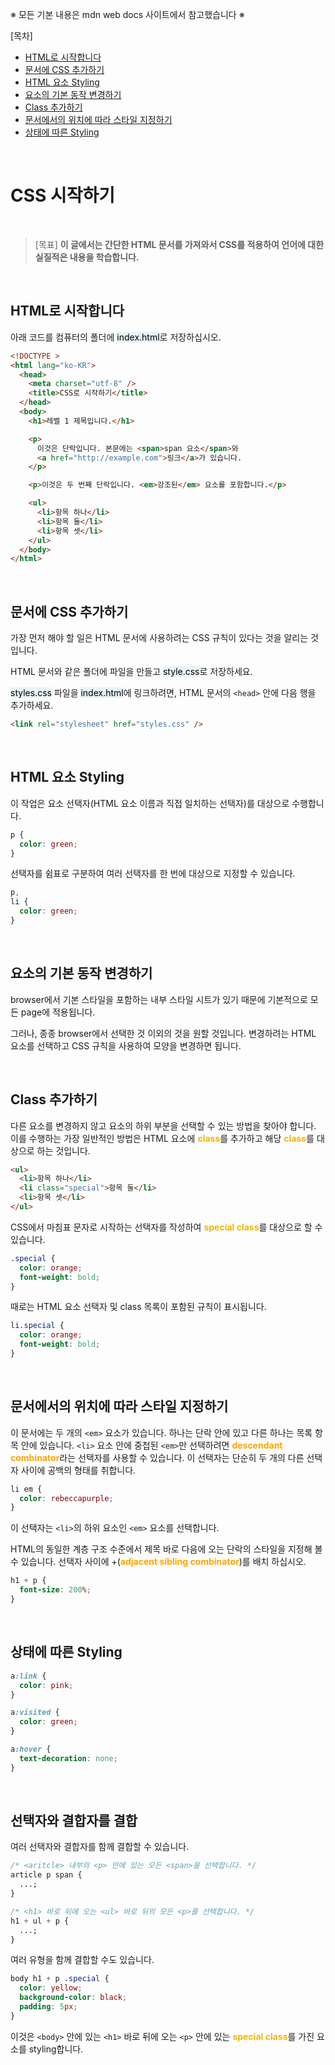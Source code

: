 ※ 모든 기본 내용은 mdn web docs 사이트에서 참고했습니다 ※

[목차]<br/>

- [HTML로 시작합니다](#html로-시작합니다)<br/>
- [문서에 CSS 추가하기](#문서에-css-추가하기)<br/>
- [HTML 요소 Styling](#html-요소-styling)<br/>
- [요소의 기본 동작 변경하기](#요소의-기본-동작-변경하기)<br/>
- [Class 추가하기](#class-추가하기)<br/>
- [문서에서의 위치에 따라 스타일 지정하기](#문서에서의-위치에-따라-스타일-지정하기)<br/>
- [상태에 따른 Styling](#상태에-따른-styling)

<br/>

# CSS 시작하기

<br/>

> [목표] <b>이 글에서는 간단한 HTML 문서를 가져와서 CSS를 적용하여 언어에 대한 실질적은 내용을 학습합니다.</b>

<br/>

## HTML로 시작합니다

아래 코드를 컴퓨터의 폴더에 <span style="color: black; background: #E7F3F8;">index.html</span>로 저장하십시오.

```html
<!DOCTYPE >
<html lang="ko-KR">
  <head>
    <meta charset="utf-8" />
    <title>CSS로 시작하기</title>
  </head>
  <body>
    <h1>레벨 1 제목입니다.</h1>

    <p>
      이것은 단락입니다. 본문에는 <span>span 요소</span>와
      <a href="http://example.com">링크</a>가 있습니다.
    </p>

    <p>이것은 두 번째 단락입니다. <em>강조된</em> 요소를 포함합니다.</p>

    <ul>
      <li>항목 하나</li>
      <li>항목 둘</li>
      <li>항목 셋</li>
    </ul>
  </body>
</html>
```

<br/>

## 문서에 CSS 추가하기

가장 먼저 해야 할 일은 HTML 문서에 사용하려는 CSS 규칙이 있다는 것을 알리는 것입니다.

HTML 문서와 같은 폴더에 파일을 만들고 <span style="color: black; background: #E7F3F8;">style.css</span>로 저장하세요.

<span style="color: black; background: #E7F3F8;">styles.css</span> 파일을 <span style="color: black; background: #E7F3F8;">index.html</span>에 링크하려면, HTML 문서의 `<head>` 안에 다음 행을 추가하세요.

```html
<link rel="stylesheet" href="styles.css" />
```

<br/>

## HTML 요소 Styling

이 작업은 요소 선택자(HTML 요소 이름과 직접 일치하는 선택자)를 대상으로 수행합니다.

```css
p {
  color: green;
}
```

선택자를 쉼표로 구분하여 여러 선택자를 한 번에 대상으로 지정할 수 있습니다.

```css
p,
li {
  color: green;
}
```

<br/>

## 요소의 기본 동작 변경하기

browser에서 기본 스타일을 포함하는 내부 스타일 시트가 있기 때문에 기본적으로 모든 page에 적용됩니다.

그러나, 종종 browser에서 선택한 것 이외의 것을 원할 것입니다. 변경하려는 HTML 요소를 선택하고 CSS 규칙을 사용하여 모양을 변경하면 됩니다.

<br/>

## Class 추가하기

다른 요소를 변경하지 않고 요소의 하위 부분을 선택할 수 있는 방법을 찾아야 합니다.
이를 수행하는 가장 일반적인 방법은 HTML 요소에 <b style="color: #F2B705;">class</b>를 추가하고 해당 <b style="color: #F2B705;">class</b>를 대상으로 하는 것입니다.

```html
<ul>
  <li>항목 하나</li>
  <li class="special">항목 둘</li>
  <li>항목 셋</li>
</ul>
```

CSS에서 마침표 문자로 시작하는 선택자를 작성하여 <b style="color: #F2B705;">special class</b>를 대상으로 할 수 있습니다.

```css
.special {
  color: orange;
  font-weight: bold;
}
```

때로는 HTML 요소 선택자 및 class 목록이 포함된 규칙이 표시됩니다.

```css
li.special {
  color: orange;
  font-weight: bold;
}
```

<br/>

## 문서에서의 위치에 따라 스타일 지정하기

이 문서에는 두 개의 `<em>` 요소가 있습니다. 하나는 단락 안에 있고 다른 하나는 목록 항목 안에 있습니다. `<li>` 요소 안에 중첩된 `<em>`만 선택하려면 <b style="color: orange;">descendant combinator</b>라는 선택자를 사용할 수 있습니다. 이 선택자는 단순히 두 개의 다른 선택자 사이에 공백의 형태를 취합니다.

```css
li em {
  color: rebeccapurple;
}
```

이 선택자는 `<li>`의 하위 요소인 `<em>` 요소를 선택합니다.

HTML의 동일한 계층 구조 수준에서 제목 바로 다음에 오는 단락의 스타일을 지정해 볼 수 있습니다. 선택자 사이에 +(<b style="color: orange;">adjacent sibling combinator</b>)를 배치 하십시오.

```css
h1 + p {
  font-size: 200%;
}
```

<br/>

## 상태에 따른 Styling

```css
a:link {
  color: pink;
}

a:visited {
  color: green;
}

a:hover {
  text-decoration: none;
}
```

<br/>

## 선택자와 결합자를 결합

여러 선택자와 결합자를 함께 결합할 수 있습니다.

```css
/* <aritcle> 내부의 <p> 안에 있는 모든 <span>을 선택합니다. */
article p span {
  ...;
}

/* <h1> 바로 뒤에 오는 <ul> 바로 뒤의 모든 <p>를 선택합니다. */
h1 + ul + p {
  ...;
}
```

여러 유형을 함께 결합할 수도 있습니다.

```css
body h1 + p .special {
  color: yellow;
  background-color: black;
  padding: 5px;
}
```

이것은 `<body>` 안에 있는 `<h1>` 바로 뒤에 오는 `<p>` 안에 있는 <b style="color: #F2B705;">special class</b>를 가진 요소를 styling합니다.
